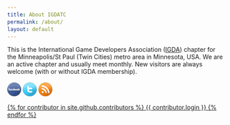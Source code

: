 ```yaml
---
title: About IGDATC
permalink: /about/
layout: default
---
```


<div class="textwidget">This is the International Game Developers Association (<a href="http://igda.org/">IGDA</a>) chapter for the Minneapolis/St Paul (Twin Cities) metro area in Minnesota, USA.  We are an active chapter and usually meet monthly. New visitors are always welcome (with or without IGDA membership).
<br><br>
<a href="http://www.facebook.com/IGDATC"><img src="/assets/img/facebook-32x32.png"></a>
<a href="http://www.twitter.com/igdatc"><img src="/assets/img/twitter-32x32.png"></a>
<a href="http://www.igdatc.org/feed/rss/"><img src="/assets/img/rss-32x32.png">

{% for contributor in site.github.contributors %}
	{{ contributor.login }}
{% endfor %}
